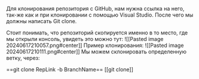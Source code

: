 Для клонирования репозитория с GitHub, нам нужна ссылка на него, так-же как и при клонировании с помощью Visual Studio. После чего мы должны написать Git clone.

Стоит понимать, что репозиторий скопируется именно в то место, где мы открыли консоль, увидеть это можно тут:
![[Pasted image 20240617210057.png#center]]
Пример клонирования:
![[Pasted image 20240617210111.png#center]]
Мы можем склонировать определенную ветку, через:

==git clone RepLink -b BranchName==
[[git clone]]